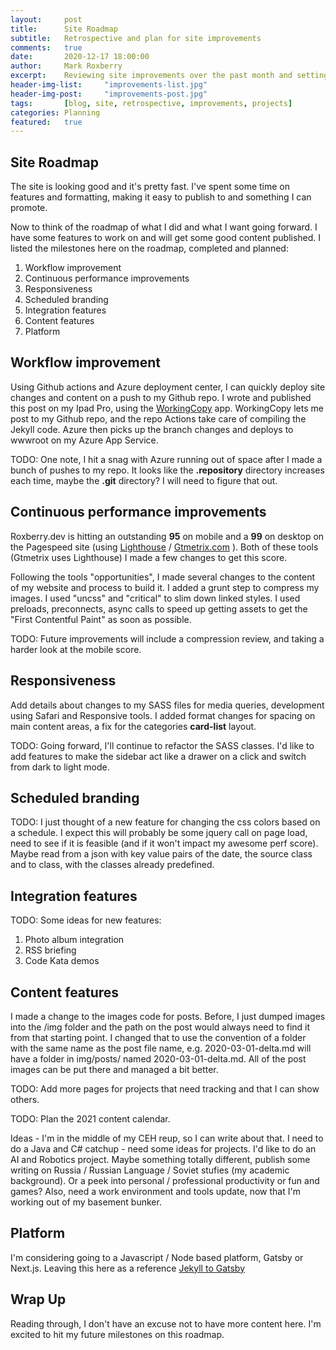 ```yaml
---
layout:     post
title:      Site Roadmap
subtitle:   Retrospective and plan for site improvements
comments:   true
date:       2020-12-17 18:00:00
author:     Mark Roxberry
excerpt:    Reviewing site improvements over the past month and setting a plan for future improvements.  Done, todo and obstacles.
header-img-list:     "improvements-list.jpg"
header-img-post:     "improvements-post.jpg"
tags:       [blog, site, retrospective, improvements, projects]
categories: Planning
featured:   true
---
```

## Site Roadmap
The site is looking good and it's pretty fast.  I've spent some time on features and formatting, making it easy to publish to and something I can promote.  

Now to think of the roadmap of what I did and what I want going forward.  I have some features to work on and will get some good content published.  I listed the milestones here on the roadmap, completed and planned:

1. Workflow improvement
1. Continuous performance improvements
1. Responsiveness
1. Scheduled branding
1. Integration features
1. Content features
1. Platform

## Workflow improvement
Using Github actions and Azure deployment center, I can quickly deploy site changes and content on a push to my Github repo.  I wrote and published this post on my Ipad Pro, using the [WorkingCopy](https://workingcopyapp.com) app.  WorkingCopy lets me post to my Github repo, and the repo Actions take care of compiling the Jekyll code.  Azure then picks up the branch changes and deploys to wwwroot on my Azure App Service.

TODO: One note, I hit a snag with Azure running out of space after I made a bunch of pushes to my repo.  It looks like the **.repository** directory increases each time, maybe the **.git** directory?  I will need to figure that out.

## Continuous performance improvements
Roxberry.dev is hitting an outstanding **95** on mobile and a **99** on desktop on the Pagespeed site (using [Lighthouse](https://developers.google.com/speed/pagespeed/insights/?url=https%3A%2F%2Fwww.Roxberry.dev&tab=desktop) /  [Gtmetrix.com](https://gtmetrix.com) ). Both of these tools (Gtmetrix uses Lighthouse) I made a few changes to get this score.  

Following the tools "opportunities", I made several changes to the content of my website and process to build it. I added a grunt step to compress my images. I used "uncss" and "critical" to slim down linked styles.  I used preloads, preconnects, async calls to speed up getting assets to get the "First Contentful Paint" as soon as possible.

TODO: Future improvements will include a compression review, and taking a harder look at the mobile score.

## Responsiveness
Add details about changes to my SASS files for media queries, development using Safari and Responsive tools.  I added format changes for spacing on main content areas, a fix for the categories **card-list** layout.

TODO: Going forward, I'll continue to refactor the SASS classes.  I'd like to add features to make the sidebar act like a drawer on a click and switch from dark to light mode.

## Scheduled branding
TODO: I just thought of a new feature for changing the css colors based on a schedule.  I expect this will probably be some jquery call on page load, need to see if it is feasible (and if it won't impact my awesome perf score).  Maybe read from a json with key value pairs of the date, the source class and to class, with the classes already predefined.

## Integration features
TODO: Some ideas for new features:
1. Photo album integration
1. RSS briefing 
1. Code Kata demos

## Content features
I made a change to the images code for posts. Before, I just dumped images into the /img folder and the path on the post would always need to find it from that starting point.  I changed that to use the convention of a folder with the same name as the post file name, e.g. 2020-03-01-delta.md will have a folder in img/posts/ named 2020-03-01-delta.md.  All of the post images can be put there and managed a bit better.

TODO: Add more pages for projects that need tracking and that I can show others.

TODO: Plan the 2021 content calendar.  

Ideas - I'm in the middle of my CEH reup, so I can write about that.  I need to do a Java and C# catchup - need some ideas for projects.  I'd like to do an AI and Robotics project.  Maybe something totally different, publish some writing on Russia / Russian Language / Soviet stufies (my academic background).  Or a peek into personal / professional productivity or fun and games? Also, need a work environment and tools update, now that I'm working out of my basement bunker.

## Platform
I'm considering going to a Javascript / Node based platform, Gatsby or Next.js.  Leaving this here as a reference [Jekyll to Gatsby](https://www.gatsbyjs.com/blog/2017-11-08-migrate-from-jekyll-to-gatsby/)

## Wrap Up
Reading through, I don't have an excuse not to have more content here.  I'm excited to hit my future milestones on this roadmap.
